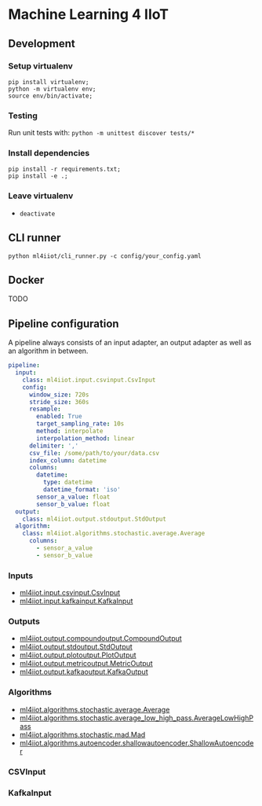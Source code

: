 # Machine Learning 4 IIoT

## Development

### Setup virtualenv

```
pip install virtualenv;
python -m virtualenv env;
source env/bin/activate;
```

### Testing

Run unit tests with: `python -m unittest discover tests/*`

### Install dependencies

```
pip install -r requirements.txt;
pip install -e .;
```

### Leave virtualenv

- `deactivate`

## CLI runner

```
python ml4iiot/cli_runner.py -c config/your_config.yaml
```

## Docker

TODO

## Pipeline configuration

A pipeline always consists of an input adapter, an output adapter as well as an algorithm in between. 

```yaml
pipeline:
  input:
    class: ml4iiot.input.csvinput.CsvInput
    config:
      window_size: 720s
      stride_size: 360s
      resample:
        enabled: True
        target_sampling_rate: 10s
        method: interpolate
        interpolation_method: linear
      delimiter: ','
      csv_file: /some/path/to/your/data.csv
      index_column: datetime
      columns:
        datetime:
          type: datetime
          datetime_format: 'iso'
        sensor_a_value: float
        sensor_b_value: float
  output:
    class: ml4iiot.output.stdoutput.StdOutput
  algorithm:
    class: ml4iiot.algorithms.stochastic.average.Average
      columns:
        - sensor_a_value
        - sensor_b_value
```

### Inputs
- [ml4iiot.input.csvinput.CsvInput](#CSVInput) 
- [ml4iiot.input.kafkainput.KafkaInput](#KafkaInput)

### Outputs
- [ml4iiot.output.compoundoutput.CompoundOutput](#CompoundOutput)
- [ml4iiot.output.stdoutput.StdOutput](#StdOutput)
- [ml4iiot.output.plotoutput.PlotOutput](#PlotOutput)
- [ml4iiot.output.metricoutput.MetricOutput](#MetricOutput)
- [ml4iiot.output.kafkaoutput.KafkaOutput](#KafkaOutput)

### Algorithms
- [ml4iiot.algorithms.stochastic.average.Average](#Average)
- [ml4iiot.algorithms.stochastic.average_low_high_pass.AverageLowHighPass](#AverageLowHighPass)
- [ml4iiot.algorithms.stochastic.mad.Mad](#Mad)
- [ml4iiot.algorithms.autoencoder.shallowautoencoder.ShallowAutoencoder](#ShallowAutoencoder)

### CSVInput

### KafkaInput  

